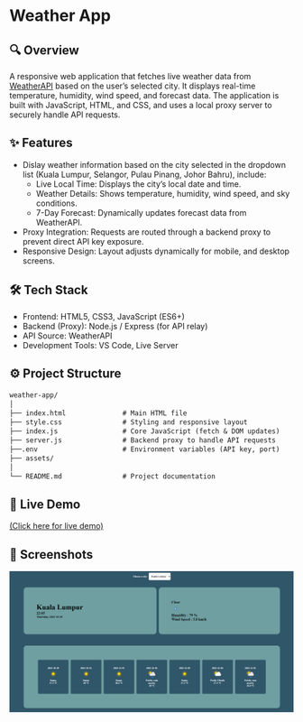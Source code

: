 # Weather App

## 🔍 Overview
A responsive web application that fetches live weather data from [WeatherAPI](https://www.weatherapi.com/) based on the user’s selected city.
It displays real-time temperature, humidity, wind speed, and forecast data.
The application is built with JavaScript, HTML, and CSS, and uses a local proxy server to securely handle API requests.

## ✨ Features
- Dislay weather information based on the city selected in the dropdown list (Kuala Lumpur, Selangor, Pulau Pinang, Johor Bahru), include:
  - Live Local Time: Displays the city’s local date and time.
  - Weather Details: Shows temperature, humidity, wind speed, and sky conditions.
  - 7-Day Forecast: Dynamically updates forecast data from WeatherAPI.
- Proxy Integration: Requests are routed through a backend proxy to prevent direct API key exposure.
- Responsive Design: Layout adjusts dynamically for mobile, and desktop screens.

## 🛠️ Tech Stack
- Frontend: HTML5, CSS3, JavaScript (ES6+)
- Backend (Proxy): Node.js / Express (for API relay)
- API Source: WeatherAPI
- Development Tools: VS Code, Live Server

## ⚙️ Project Structure
```
weather-app/
│
├── index.html              # Main HTML file
├── style.css               # Styling and responsive layout
├── index.js                # Core JavaScript (fetch & DOM updates)
├── server.js               # Backend proxy to handle API requests
├──.env                     # Environment variables (API key, port)
├── assets/                 
│
└── README.md               # Project documentation
```

## 🚀 Live Demo
[(Click here for live demo)](https://zen-yee.github.io/Basic-Weather-App/)

## 📸 Screenshots
![Screenshot of Weather App](./assets/LiveDemoScreenshot.png)
